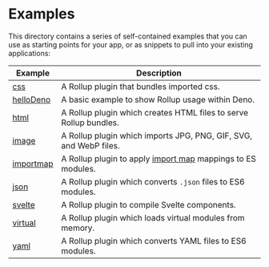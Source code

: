 # Examples

This directory contains a series of self-contained examples that you can use as starting points for your app, or as snippets to pull into your existing applications:

| Example                  | Description                                                                                        |
| ------------------------ | -------------------------------------------------------------------------------------------------- |
| [css](./css)             | A Rollup plugin that bundles imported css.                                                         |
| [helloDeno](./helloDeno) | A basic example to show Rollup usage within Deno.                                                  |
| [html](./html)           | A Rollup plugin which creates HTML files to serve Rollup bundles.                                  |
| [image](./image)         | A Rollup plugin which imports JPG, PNG, GIF, SVG, and WebP files.                                  |
| [importmap](./importmap) | A Rollup plugin to apply [import map](https://github.com/WICG/import-maps) mappings to ES modules. |
| [json](./json)           | A Rollup plugin which converts `.json` files to ES6 modules.                                       |
| [svelte](./svelte)       | A Rollup plugin to compile Svelte components.                                                      |
| [virtual](./virtual)     | A Rollup plugin which loads virtual modules from memory.                                           |
| [yaml](./yaml)           | A Rollup plugin which converts YAML files to ES6 modules.                                          |
